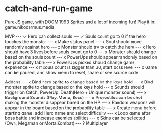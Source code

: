 # catch-and-run-game
Pure JS game, with DOOM 1993 Sprites and a lot of incoming fun! Play it in: game.nikodermus.media

MVP
--- ✓ Hero can collect souls
--- ✓ Souls count go to 0 if the hero touches the monster
--- x Make status panel
--- x Soul should move randomly against hero
--- x Monster should try to catch the hero
--- x Hero should have 3 lives before souls count go to 0
--- x Monster should change based on the souls count
--- x PowerUps should appear randomly based on the probability table
--- x PowerUps picked should change game experience
--- x If souls count is bigger than 30, start boss level
--- x Game can be paused, and show menu to reset, share or see source code



Addons
--- x Bind hero sprite to change based on the keys hold
--- x Bind monster sprite to change based on the keys hold
--- x Sounds should trigger on Catch, PowerUp, Death(Hero + Unique monster sound)
--- x Background Sounds (Play, Menu, Boss)
--- x Proyectiles can be shot making the monster disappear based on the HP
--- x Random weapons will appear in the board based on the probability table
--- x Create menu before starting game, add Hero name and select difficulty
--- x Loop game after boss battle and increase enemies abilities 
--- x Skins can be sellected (Own, Megaman or MortalKombat)
--- ? Multiplayer 
